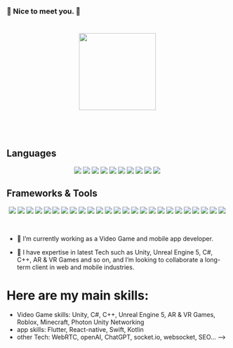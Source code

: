 ### 👋 Nice to meet you. 🍻

<div align="center" style="margin: 40px 0">
    <a href="https://github.com/Dev-1102/github-profile-views-counter">
        <img width="175px" src="https://komarev.com/ghpvc/?username=fhrrydeveloper&color=DE002D">
    </a>
</div>

<br/>


<!-- <div align="center">
    <a href="https://app.daily.dev/DailyDevTips">
        <img src="https://github.com/fhrrydeveloper/fhrrydeveloper/blob/master/devcard.svg" width="350" alt="Fhrrydeveloper's Dev Card"/>
    </a>
</div>
<br/> -->
<!-- <div align="center">
    <a href="https://github.com/fhrrydeveloper?tab=repositories">
      <img src="https://github-readme-stats.vercel.app/api?username=fhrryDeveloper&show_icons=true&hide_border=true&hide_rank=true" width="500px" />
    </a>
    <a href="https://github.com/fhrrydeveloper?tab=repositories">
      <img src="https://github-readme-stats.vercel.app/api/top-langs/?username=fhrryDeveloper&layout=compact&hide_border=true" width="500px" />
    </a>
</div> -->
## Languages

<p align='center'>
  <img src='https://img.shields.io/badge/-HTML5-E34F26?style=flat-square&logo=html5&logoColor=white' />
  <img src='https://img.shields.io/badge/-CSS3-1572B6?style=flat-square&logo=css3&logoColor=white' />

  <img src='https://img.shields.io/badge/-Solidity-363636?style=flat-square&logo=Solidity&logoColor=white' />
  <img src='https://img.shields.io/badge/-Rust-363636?style=flat-square&logo=Rust&logoColor=white' />
  <img src='https://img.shields.io/badge/-Javascript-F7DF1E?style=flat-square&logo=Javascript&logoColor=white' />
  <img src='https://img.shields.io/badge/-Typescript-3178C6?style=flat-square&logo=Typescript&logoColor=white' />
  <img src='https://img.shields.io/badge/-PHP-777BB4?style=flat-square&logo=php&logoColor=white' />
  <img src='https://img.shields.io/badge/-Bootstrap-7952B3?style=flat-square&logo=Bootstrap&logoColor=white' />
  <img src='https://img.shields.io/badge/-Ruby-3816AB?style=flat-square&logo=Ruby&logoColor=white' />
  <img src='https://img.shields.io/badge/-Python-3776AB?style=flat-square&logo=Python&logoColor=white' />
</p>

## Frameworks & Tools

<p align='center'>
  <img src='https://img.shields.io/badge/-React-61DAFB?style=flat-square&logo=React&logoColor=white' />
  <img src='https://img.shields.io/badge/-NextJS-000000?style=flat-square&logo=Next.js&logoColor=white' />
  <img src='https://img.shields.io/badge/-Vue-3FB27F?style=flat-square&logo=Vue.js&logoColor=white' />

<img src='https://img.shields.io/badge/-NuxtJS-00D57E?style=flat-square&logo=Nuxt.js&logoColor=white' />
  <img src='https://img.shields.io/badge/-Angular-51DAFB?style=flat-square&logo=Angular&logoColor=white' />
  <img src='https://img.shields.io/badge/-NodeJS-3c873a?style=flat-square&logo=node.js&logoColor=white' />
  <img src='https://img.shields.io/badge/-Blockchain-121D33?style=flat-square&logo=Blockchain.com&logoColor=white' />
  <img src='https://img.shields.io/badge/-Laravel-FF2D20?style=flat-square&logo=Laravel&logoColor=white' />
  <img src='https://img.shields.io/badge/-Symfony-000000?style=flat-square&logo=Symfony&logoColor=white' />
  <img src='https://img.shields.io/badge/-Codeigniter-EF4223?style=flat-square&logo=Codeigniter&logoColor=white' />
  <img src='https://img.shields.io/badge/-Web3-F16822?style=flat-square&logo=web3.js&logoColor=white' />  
  <img src='https://img.shields.io/badge/-VisualStudioCode-007ACC?style=flat-square&logo=VisualStudioCode&logoColor=white' />
  <img src='https://img.shields.io/badge/-Github-181717?style=flat-square&logo=Github&logoColor=white' />
  <img src='https://img.shields.io/badge/-TailWindCSS-06B6D4?style=flat-square&logo=TailwindCSS&logoColor=white' />

<img src='https://img.shields.io/badge/-MaterialUI-757575?style=flat-square&logo=materialdesign&logoColor=white' />
  <img src='https://img.shields.io/badge/-AdobePhotoshop-31A8FF?style=flat-square&logo=AdobePhotoshop&logoColor=white' />
  <img src='https://img.shields.io/badge/-Figma-F24E1E?style=flat-square&logo=Figma&logoColor=white' />
  <img src='https://img.shields.io/badge/-AdobeXD-FF61F6?style=flat-square&logo=AdobeXD&logoColor=white' />
  <img src='https://img.shields.io/badge/-Codepen-000000?style=flat-square&logo=Codepen&logoColor=white' />
  <img src='https://img.shields.io/badge/-CodeSandbox-000000?style=flat-square&logo=CodeSandbox&logoColor=white' />
  <img src='https://img.shields.io/badge/-Netlify-00C7B7?style=flat-square&logo=Netlify&logoColor=white' />
  <img src='https://img.shields.io/badge/-Vercel-000000?style=flat-square&logo=Vercel&logoColor=white' />
  <img src='https://img.shields.io/badge/-Replit-667881?style=flat-square&logo=Replit&logoColor=white' />
  <img src='https://img.shields.io/badge/-Postman-FF6C37?style=flat-square&logo=Postman&logoColor=white' />
  <img src='https://img.shields.io/badge/-XAMPP-FB7A24?style=flat-square&logo=XAMPP&logoColor=white' />
</p>
<br/>

- 🔭 I’m currently working as a Video Game and mobile app developer.

- 👯 I have expertise in latest Tech such as Unity, Unreal Engine 5, C#, C++, AR & VR Games and so on, and I’m looking to collaborate a long-term client in web and mobile industries.
# Here are my main skills:<br/>
* Video Game skills: Unity, C#, C++, Unreal Engine 5, AR & VR Games, Roblox, Minecraft, Photon Unity Networking 
* app skills: Flutter, React-native, Swift, Kotlin
* other Tech: WebRTC, openAI, ChatGPT, socket.io, websocket, SEO...
  -->
